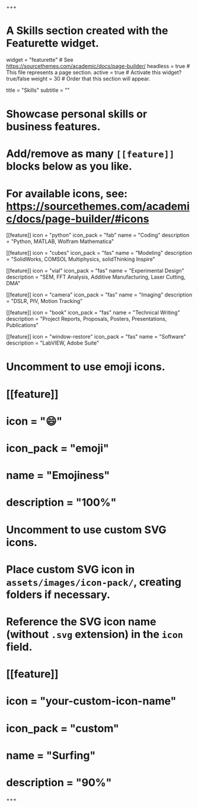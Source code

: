 +++
# A Skills section created with the Featurette widget.
widget = "featurette"  # See https://sourcethemes.com/academic/docs/page-builder/
headless = true  # This file represents a page section.
active = true  # Activate this widget? true/false
weight = 30  # Order that this section will appear.

title = "Skills"
subtitle = ""

# Showcase personal skills or business features.
# 
# Add/remove as many `[[feature]]` blocks below as you like.
# 
# For available icons, see: https://sourcethemes.com/academic/docs/page-builder/#icons

[[feature]]
  icon = "python"
  icon_pack = "fab"
  name = "Coding"
  description = "Python, MATLAB, Wolfram Mathematica"
  
[[feature]]
  icon = "cubes"
  icon_pack = "fas"
  name = "Modeling"
  description = "SolidWorks, COMSOL Multiphysics, solidThinking Inspire"  
  
[[feature]]
  icon = "vial"
  icon_pack = "fas"
  name = "Experimental Design"
  description = "SEM, FFT Analysis, Additive Manufacturing, Laser Cutting, DMA"

[[feature]]
  icon = "camera"
  icon_pack = "fas"
  name = "Imaging"
  description = "DSLR, PIV, Motion Tracking"

[[feature]]
  icon = "book"
  icon_pack = "fas"
  name = "Technical Writing"
  description = "Project Reports, Proposals, Posters, Presentations, Publications"

[[feature]]
  icon = "window-restore"
  icon_pack = "fas"
  name = "Software"
  description = "LabVIEW, Adobe Suite"

# Uncomment to use emoji icons.
# [[feature]]
#  icon = ":smile:"
#  icon_pack = "emoji"
#  name = "Emojiness"
#  description = "100%"  

# Uncomment to use custom SVG icons.
# Place custom SVG icon in `assets/images/icon-pack/`, creating folders if necessary.
# Reference the SVG icon name (without `.svg` extension) in the `icon` field.
# [[feature]]
#  icon = "your-custom-icon-name"
#  icon_pack = "custom"
#  name = "Surfing"
#  description = "90%"

+++
